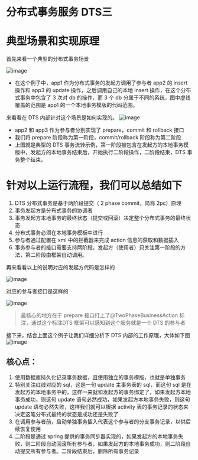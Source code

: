 # 分布式事务服务 DTS三

# 典型场景和实现原理

首先来看一个典型的分布式事务场景

![image](https://github.com/csy512889371/learnDoc/blob/master/image/2018/fbs/dts1.png)

* 在这个例子中，app1 作为分布式事务的发起方调用了参与者 app2 的 insert 操作和 app3 的 update 操作，之后调用自己的本地 insert 操作，在这个分布式事务中包含了 3 次对 db 的操作，而 3 个 db 分属于不同的系统，图中虚线覆盖的范围是 app1 的一个本地事务模版的代码范围。

来看看在 DTS 内部针对这个场景是如何实现的。
![image](https://github.com/csy512889371/learnDoc/blob/master/image/2018/fbs/dts2.png)

* app2 和 app3 作为参与者分别实现了 prepare，commit 和 rollback 接口
* 我们将 prepare 阶段称为第一阶段，commit/rollback 阶段称为第二阶段
* 上图就是典型的 DTS 事务流转示例，第一阶段被包含在发起方的本地事务模版中，发起方的本地事务结束后，开始执行二阶段操作，二阶段结束，DTS 事务整个结束。

# 针对以上运行流程，我们可以总结如下
1) DTS 分布式事务是基于两阶段提交（ 2 phase commit，简称 2pc）原理
2) 事务发起方是分布式事务的协调者
3) 事务发起方本地事务的最终状态（提交或回滚）决定整个分布式事务的最终状态
4) 分布式事务必须在本地事务模板中进行
5) 参与者通过配置在 xml 中的拦截器来完成 action 信息的获取和数据插入
6) 事务参与者的接口需要支持两阶段。发起方（使用者）只关注第一阶段的方法，第二阶段由框架自动调用。


再来看看以上的说明对应的发起方代码是怎样的

![image](https://github.com/csy512889371/learnDoc/blob/master/image/2018/fbs/dts3.png)


对应的参与者接口是这样的

![image](https://github.com/csy512889371/learnDoc/blob/master/image/2018/fbs/dts4.png)

> 最核心的地方在于 prepare 接口打上了@TwoPhaseBusinessAction 标注，通过这个标注DTS 框架可以感知到这个服务就是一个 DTS 的参与者

接下来，结合上面这个例子让我们详细分析下 DTS 内部的工作原理，大体如下图
![image](https://github.com/csy512889371/learnDoc/blob/master/image/2018/fbs/dts5.png)


## 核心点：

1) 使用数据库持久化记录事务数据，且使用独立的事务模版，也就是单独事务
2) 特别关注红线对应的 sql，这是一句 update 主事务表的 sql，而这句 sql 是在发起方的本地事务中的，这样一来就和发起方的事务绑定了，如果发起方本地事务成功，则这句 update 语句必然成功，如果发起方本地事务失败，则这句 update 语句必然失败，这样我们就可以根据 activity 表的事务记录的状态来决定这笔分布式最终的状态是成功还是失败了
3) 在调用参与者前，启动单独事务插入代表这个参与者的分支事务记录，以供后续恢复使用
4) 二阶段是通过 spring 提供的事务同步器实现的，如果发起方的本地事务失败，则二阶段自动回滚所有参与者，如果发起方的本地事务成功，则二阶段自动提交所有参与者。二阶段结束后，删除所有事务记录



